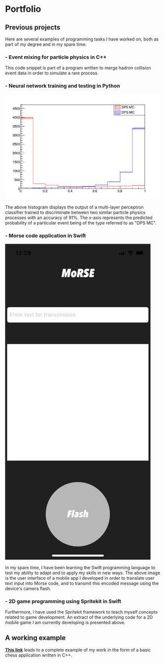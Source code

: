 # Portfolio

## Previous projects
Here are several examples of programming tasks I have worked on, both as part of my degree and in my spare time.

### - Event mixing for particle physics in C++

  This code snippet is part of a program written to merge hadron collision event data in order to simulate a rare process.

### - Neural network training and testing in Python
  ![MLP example image](images/MLP_example.png)
  
  The above histogram displays the output of a multi-layer perceptron classifier trained to discriminate between two similar particle physics processes with an accuracy of 91%. The x-axis represents the predicted probability of a particular event being of the type referred to as "DPS MC".
  
### - Morse code application in Swift
  ![Morse UI](images/IMG_8566.PNG)

  In my spare time, I have been learning the Swift programming language to test my ability to adapt and to apply my skills in new ways. The above image is the user interface of a mobile app I developed in order to translate user text input into Morse code, and to transmit this encoded message using the device's camera flash.
    
### - 2D game programming using Spritekit in Swift

  Furthermore, I have used the Spritekit framework to teach myself concepts related to game development. An extract of the underlying code for a 2D mobile game I am currently developing is presented above.

## A working example
[__This link__](https://github.com/msilcs/Object_Oriented_Chess_Program) leads to a complete example of my work in the form of a basic chess application written in C++.

